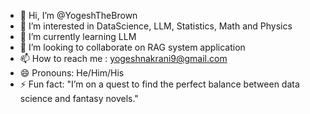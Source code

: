 - 👋 Hi, I’m @YogeshTheBrown
- 👀 I’m interested in DataScience, LLM, Statistics, Math and Physics
- 🌱 I’m currently learning LLM
- 💞️ I’m looking to collaborate on RAG system application 
- 📫 How to reach me : yogeshnakrani9@gmail.com
- 😄 Pronouns: He/Him/His
- ⚡ Fun fact: "I’m on a quest to find the perfect balance between data science and fantasy novels."

<!---
YogeshTheBrown/YogeshTheBrown is a ✨ special ✨ repository because its `README.md` (this file) appears on your GitHub profile.
You can click the Preview link to take a look at your changes.

<a href="https://www.linkedin.com/in/yogesh-nakrani-391612103" target="_blank">LinkedIn Profile</a>

--->
